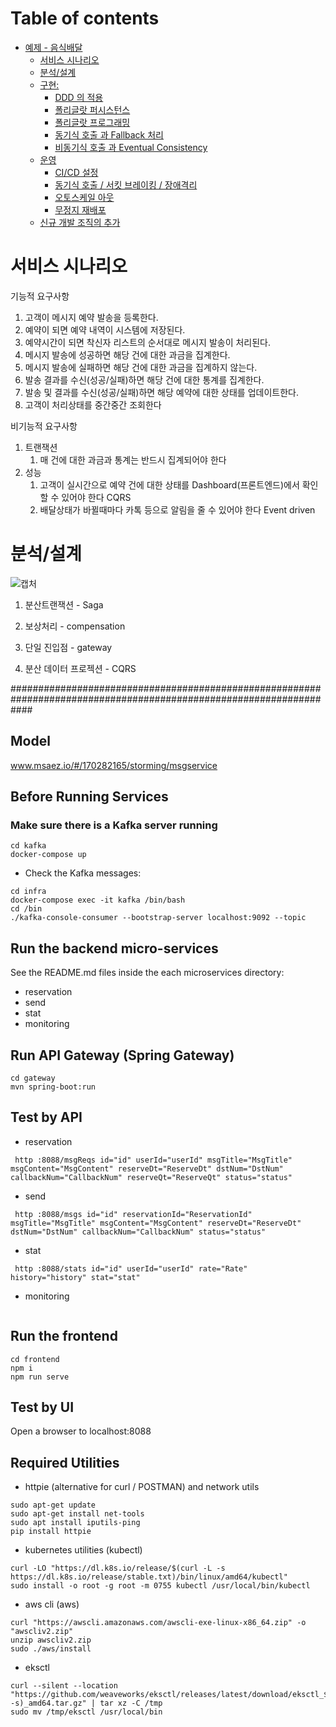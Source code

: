# Table of contents

- [예제 - 음식배달](#---)
  - [서비스 시나리오](#서비스-시나리오)
  - [분석/설계](#분석설계)
  - [구현:](#구현-)
    - [DDD 의 적용](#ddd-의-적용)
    - [폴리글랏 퍼시스턴스](#폴리글랏-퍼시스턴스)
    - [폴리글랏 프로그래밍](#폴리글랏-프로그래밍)
    - [동기식 호출 과 Fallback 처리](#동기식-호출-과-Fallback-처리)
    - [비동기식 호출 과 Eventual Consistency](#비동기식-호출-과-Eventual-Consistency)
  - [운영](#운영)
    - [CI/CD 설정](#cicd설정)
    - [동기식 호출 / 서킷 브레이킹 / 장애격리](#동기식-호출-서킷-브레이킹-장애격리)
    - [오토스케일 아웃](#오토스케일-아웃)
    - [무정지 재배포](#무정지-재배포)
  - [신규 개발 조직의 추가](#신규-개발-조직의-추가)

# 서비스 시나리오

기능적 요구사항
1. 고객이 메시지 예약 발송을 등록한다.
1. 예약이 되면 예약 내역이 시스템에 저장된다.
1. 예약시간이 되면 착신자 리스트의 순서대로 메시지 발송이 처리된다.
1. 메시지 발송에 성공하면 해당 건에 대한 과금을 집계한다.
1. 메시지 발송에 실패하면 해당 건에 대한 과금을 집계하지 않는다.
1. 발송 결과를 수신(성공/실패)하면 해당 건에 대한 통계를 집계한다.
1. 발송 및 결과를 수신(성공/실패)하면 해당 예약에 대한 상태를 업데이트한다.
1. 고객이 처리상태를 중간중간 조회한다

비기능적 요구사항
1. 트랜잭션
    1. 매 건에 대한 과금과 통계는 반드시 집계되어야 한다
1. 성능
    1. 고객이 실시간으로 예약 건에 대한 상태를 Dashboard(프론트엔드)에서 확인할 수 있어야 한다  CQRS
    1. 배달상태가 바뀔때마다 카톡 등으로 알림을 줄 수 있어야 한다  Event driven

# 분석/설계

![캡처](https://github.com/hyeonnimm/msgservice/assets/170282165/c80e93d9-5e58-46a0-a6a3-8917d688a632)


1) 분산트랜잭션 - Saga



   
2) 보상처리 - compensation






3) 단일 진입점 - gateway





  
4) 분산 데이터 프로젝션 - CQRS





























####################################################################################################################


## Model
www.msaez.io/#/170282165/storming/msgservice

## Before Running Services
### Make sure there is a Kafka server running
```
cd kafka
docker-compose up
```
- Check the Kafka messages:
```
cd infra
docker-compose exec -it kafka /bin/bash
cd /bin
./kafka-console-consumer --bootstrap-server localhost:9092 --topic
```

## Run the backend micro-services
See the README.md files inside the each microservices directory:

- reservation
- send
- stat
- monitoring


## Run API Gateway (Spring Gateway)
```
cd gateway
mvn spring-boot:run
```

## Test by API
- reservation
```
 http :8088/msgReqs id="id" userId="userId" msgTitle="MsgTitle" msgContent="MsgContent" reserveDt="ReserveDt" dstNum="DstNum" callbackNum="CallbackNum" reserveQt="ReserveQt" status="status" 
```
- send
```
 http :8088/msgs id="id" reservationId="ReservationId" msgTitle="MsgTitle" msgContent="MsgContent" reserveDt="ReserveDt" dstNum="DstNum" callbackNum="CallbackNum" status="status" 
```
- stat
```
 http :8088/stats id="id" userId="userId" rate="Rate" history="history" stat="stat" 
```
- monitoring
```
```


## Run the frontend
```
cd frontend
npm i
npm run serve
```

## Test by UI
Open a browser to localhost:8088

## Required Utilities

- httpie (alternative for curl / POSTMAN) and network utils
```
sudo apt-get update
sudo apt-get install net-tools
sudo apt install iputils-ping
pip install httpie
```

- kubernetes utilities (kubectl)
```
curl -LO "https://dl.k8s.io/release/$(curl -L -s https://dl.k8s.io/release/stable.txt)/bin/linux/amd64/kubectl"
sudo install -o root -g root -m 0755 kubectl /usr/local/bin/kubectl
```

- aws cli (aws)
```
curl "https://awscli.amazonaws.com/awscli-exe-linux-x86_64.zip" -o "awscliv2.zip"
unzip awscliv2.zip
sudo ./aws/install
```

- eksctl 
```
curl --silent --location "https://github.com/weaveworks/eksctl/releases/latest/download/eksctl_$(uname -s)_amd64.tar.gz" | tar xz -C /tmp
sudo mv /tmp/eksctl /usr/local/bin
```

